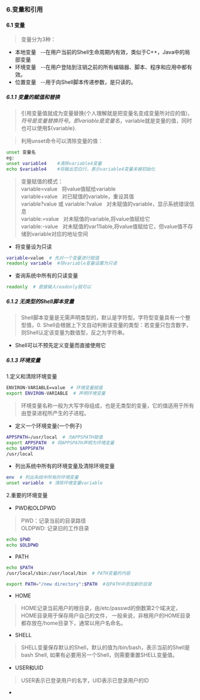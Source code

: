 ### 6.变量和引用
#### 6.1 变量
>变量分为3种：   
* 本地变量 &nbsp;&nbsp;--在用户当前的Shell生命周期内有效，类似于C++，Java中的局部变量
* 环境变量 &nbsp;&nbsp;--在用户登陆到注销之前的所有编辑器、脚本、程序和应用中都有效。
* 位置变量 &nbsp;&nbsp;--用于向Shell脚本传递参数，是只读的。

##### 6.1.1 变量的赋值和替换
> 引用变量值就成为变量替换(个人理解就是把变量名变成变量所对应的值)，$符号是变量替换符号。
即 variable是变量名，$variable就是变量的值，同时也可以使用${variable}.

> 利用unset命令可以清除变量的值：
```bash
unset 变量名
eg: 
unset variable4    #清除variable4变量
echo $variable4    #将输出空白行，表示variable4变量未被初始化
```
>变量赋值的模式：   
variable=value &nbsp;&nbsp;将value值赋给variable   
variable+value &nbsp;&nbsp;对已赋值的variable，重设其值   
variable?value 或 variable:?value   &nbsp;&nbsp;对未赋值的variable，显示系统错误信息   
variable:=value &nbsp;&nbsp;对未赋值的variable,将value值赋给它   
variable:-value &nbsp;&nbsp;对未赋值的var11iable,将value值赋给它，但value值不存储到variable对应的地址空间

* 将变量设为只读
```bash
variable=value  # 先对一个变量进行赋值
readonly variable  #将variable变量设置为只读 
```
* 查询系统中所有的只读变量
```bash
readonly  # 直接输入readonly就可以
```
##### 6.1.2 无类型的Shell脚本变量
> Shell脚本变量是无需声明类型的，默认是字符型。字符型变量具有一个整型值，0.
Shell会根据上下文自动判断该变量的类型：若变量只包含数字，则Shell认定该变量为数值型，反之为字符串。

* Shell可以不预先定义变量而直接使用它

##### 6.1.3 环境变量
1.定义和清除环境变量
```bash
ENVIRON-VARIABLE=value  # 环境变量赋值
export ENVIRON-VARIABLE  # 声明环境变量  
```
> 环境变量名称一般为大写字母组成，也是无类型的变量，它的值适用于所有由登录进程所产生的子进程。

* 定义一个环境变量(一个例子)
```bash
APPSPATH=/usr/local  # 为APPSPATH赋值
export APPSPATH  # 将APPSPATH声明为环境变量
echo $APPSPATH
/usr/local
```
* 列出系统中所有的环境变量及清除环境变量
```bash
env  # 列出系统中所有的环境变量
unset variable  # 清除环境变量variable
```

2.重要的环境变量
* PWD和OLDPWD
> PWD：记录当前的目录路径   
OLDPWD: 记录旧的工作目录
```bash
echo $PWD
echo $OLDPWD
```

* PATH
```bash
echo $PATH  
/usr/local/sbin:/usr/local/bin  # PATH变量的内容

export PATH="/new directory":$PATH  #在PATH中添加新的目录
```
* HOME
> HOME记录当前用户的根目录，由/etc/passwd的倒数第2个域决定，HOME目录用于保存用户自己的文件，
一般来说，非根用户的HOME目录都存放在/home目录下，通常以用户名命名。

* SHELL
> SHELL变量保存默认的Shell，默认的值为/bin/bash，表示当前的Shell是bash Shell,
如果有必要用另一个Shell，则需要重置SHELL变量值。

* USER和UID
> USER表示已登录用户的名字，UID表示已登录用户的ID

* 
